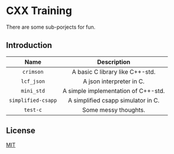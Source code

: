 # CXX Training

There are some sub-porjects for fun.

## Introduction

| Name | Description |
|:---:|:---:|
| `crimson` | A basic C library like C++-std. |
| `lcf_json` | A json interpreter in C. |
| `mini_std` | A simple implementation of C++-std. |
| `simplified-csapp` | A simplified csapp simulator in C. |
| `test-c` | Some messy thoughts. |

## License

[MIT](./LICENSE)